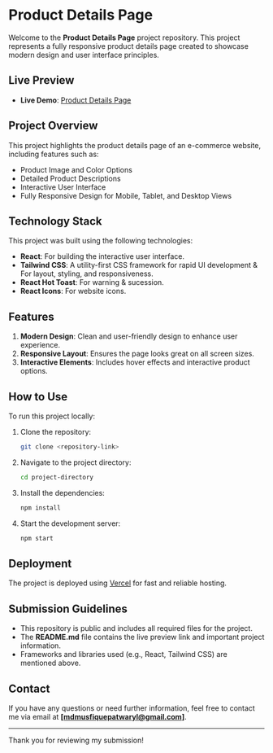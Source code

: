# Product Details Page

Welcome to the **Product Details Page** project repository. This project represents a fully responsive product details page created to showcase modern design and user interface principles.

## Live Preview
- **Live Demo**: [Product Details Page](https://product-details-six.vercel.app/)

## Project Overview
This project highlights the product details page of an e-commerce website, including features such as:

- Product Image and Color Options
- Detailed Product Descriptions
- Interactive User Interface
- Fully Responsive Design for Mobile, Tablet, and Desktop Views

## Technology Stack
This project was built using the following technologies:

- **React**: For building the interactive user interface.
- **Tailwind CSS**: A utility-first CSS framework for rapid UI development & For layout, styling, and responsiveness.
- **React Hot Toast**: For warning & sucession.
- **React Icons**: For website icons.

## Features
1. **Modern Design**: Clean and user-friendly design to enhance user experience.
2. **Responsive Layout**: Ensures the page looks great on all screen sizes.
3. **Interactive Elements**: Includes hover effects and interactive product options.

## How to Use
To run this project locally:

1. Clone the repository:
   ```bash
   git clone <repository-link>
   ```

2. Navigate to the project directory:
   ```bash
   cd project-directory
   ```

3. Install the dependencies:
   ```bash
   npm install
   ```

4. Start the development server:
   ```bash
   npm start
   ```

## Deployment
The project is deployed using [Vercel](https://vercel.com/) for fast and reliable hosting.

## Submission Guidelines
- This repository is public and includes all required files for the project.
- The **README.md** file contains the live preview link and important project information.
- Frameworks and libraries used (e.g., React, Tailwind CSS) are mentioned above.

## Contact
If you have any questions or need further information, feel free to contact me via email at **[mdmusfiquepatwaryl@gmail.com]**.

---
Thank you for reviewing my submission!
